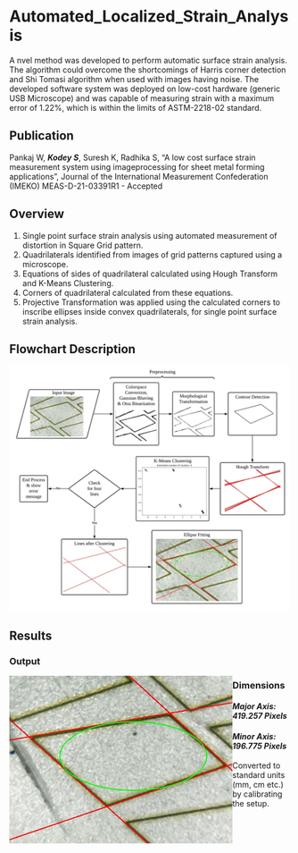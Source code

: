 # Automated_Localized_Strain_Analysis
  A nvel method was developed to perform automatic surface strain analysis. The algorithm could overcome the shortcomings of Harris corner detection and Shi Tomasi algorithm when used with images having noise. The developed software system was deployed on low-cost hardware (generic USB Microscope) and was capable of measuring strain with a maximum error of 1.22%, which is within the limits of ASTM-2218-02 standard.
 
## Publication
  Pankaj W, ***Kodey S***, Suresh K, Radhika S, “A low cost surface strain measurement system using imageprocessing for sheet metal forming applications”, Journal of the International Measurement Confederation (IMEKO) MEAS-D-21-03391R1 - Accepted

## Overview
   1) Single point surface strain analysis using automated measurement of distortion in Square Grid pattern.
   2) Quadrilaterals identified from images of grid patterns captured using a microscope.  
   3) Equations of sides of quadrilateral calculated using Hough Transform and K-Means Clustering.  
   4) Corners of quadrilateral calculated from these equations.
   5) Projective Transformation was applied using the calculated corners to inscribe ellipses inside convex quadrilaterals, for single point surface strain analysis.

## Flowchart Description
<p align="center">
  <img src="/Flowchart/Total_2.jpeg" alt="Flowchart" width="800"/>
</p>


## Results

  ### Output
  <img align="left" src="/Results/result10.jpg" alt="Result" width="400"/>
  
  ### Dimensions
  #### *Major Axis: 419.257 Pixels* 
  #### *Minor Axis: 196.775 Pixels*
   Converted to standard units (mm, cm etc.) by calibrating the setup.
  
  
  
